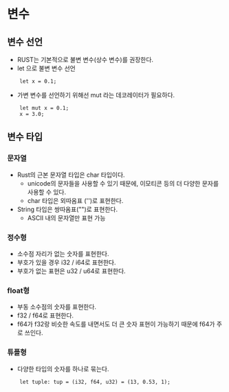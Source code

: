 # 변수

## 변수 선언
- RUST는 기본적으로 불변 변수(상수 변수)를 권장한다.
- let 으로 불변 변수 선언

``` 
    let x = 0.1; 
```

- 가변 변수를 선언하기 위해선 mut 라는 데코레이터가 필요하다.

``` 
    let mut x = 0.1;
    x = 3.0;
```

## 변수 타입
### 문자열
- Rust의 근본 문자열 타입은 char 타입이다.
    - unicode의 문자들을 사용할 수 있기 때문에, 이모티콘 등의 더 다양한 문자를 사용할 수 있다.
    - char 타입은 외따옴표 ('')로 표현한다.
- String 타입은 쌍따옴표("")로 표현한다.
    - ASCII 내의 문자열만 표현 가능

### 정수형
- 소수점 자리가 없는 숫자를 표현한다.
- 부호가 있을 경우 i32 / i64로 표현한다.
- 부호가 없는 표현은 u32 / u64로 표현한다.

### float형
- 부동 소수점의 숫자를 표현한다.
- f32 / f64로 표현한다.
- f64가 f32랑 비슷한 속도를 내면서도 더 큰 숫자 표현이 가능하기 때문에 f64가 주로 쓰인다.

### 튜플형
- 다양한 타입의 숫자를 하나로 묶는다.

``` 
    let tuple: tup = (i32, f64, u32) = (13, 0.53, 1); 
```